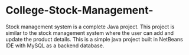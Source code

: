 # College-Stock-Management-
Stock management system is a complete Java project. This project is similar to the stock management system where the user can add and update the product details. This is a simple java project built in NetBeans IDE with MySQL as a backend database.
